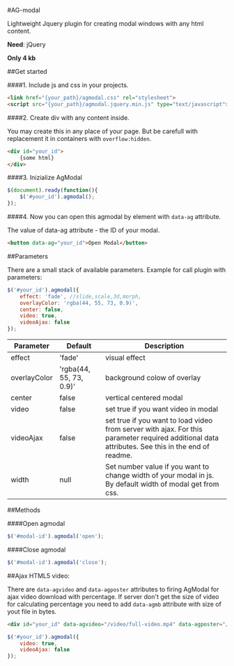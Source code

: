 #AG-modal

Lightweight Jquery plugin for creating modal windows with any html content.

**Need**: jQuery

**Only 4 kb**

##Get started

####1. Include js and css in your projects.
```html
<link href="{your_path}/agmodal.css" rel="stylesheet">
<script src="{your_path}/agmodal.jquery.min.js" type="text/javascript"></script>
```

####2. Create div with any content inside.

You may create this in any place of your page. But be carefull with replacement it in containers with `overflow:hidden`.
```html
<div id="your_id">
	{some html}
</div>
```

####3. Inizialize AgModal
```javascript
$(document).ready(function(){
	$('#your_id').agmodal();
});
```

####4. Now you can open this agmodal by element with `data-ag` attribute.

The value of data-ag attribute - the ID of your modal.
```html
<button data-ag="your_id">Open Modal</button>
```


##Parameters

There are a small stack of available parameters. Example for call plugin with parameters:
```javascript
$('#your_id').agmodal({
    effect: 'fade', //slide,scale,3d,morph,
    overlayColor: 'rgba(44, 55, 73, 0.9)',
    center: false,
    video: true,
    videoAjax: false
});
```


| Parameter        | Default           | Description  |
| ------------- |-------------| -----|
| effect      | 'fade' | visual effect |
| overlayColor      | 'rgba(44, 55, 73, 0.9)' | background colow of overlay |
| center      | false | vertical centered modal |
| video      | false | set true if you want video in modal |
| videoAjax      | false | set true if you want to load video from server with ajax. For this parameter required additional data attributes. See this in the end of readme.|
| width      | null | Set number value if you want to change width of your modal in js. By default width of modal get from css.|


##Methods

####Open agmodal

```javascript
$('#modal-id').agmodal('open');
```

####Close agmodal

```javascript
$('#modal-id').agmodal('close');
```



##Ajax HTML5 video:

There are `data-agvideo` and `data-agposter` attributes to firing AgModal for ajax video download with percentage. If server don't get the size of video for calculating percentage you need to add `data-agmb` attribute with size of yout file in bytes.

```html
<div id="your_id" data-agvideo="/video/full-video.mp4" data-agposter="/images/poster.jpg" data-agmb="16000000"></div>
```

```javascript
$('#your_id').agmodal({
    video: true,
    videoAjax: false
});
```
